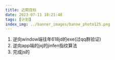 ```yaml
---
title: 近期目标
date: 2023-07-11 18:21:48
tags: [计划]
index_img: ../banner_images/banne_photo125.png
---
```


1. 逆向window端往年618jd的exe(过qq群验证)
2. 逆向app端的jxj的jinfen指纹算法
3. 完成js的